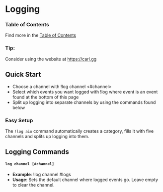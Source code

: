 # Logging

### Table of Contents

Find more in the [Table of Contents](https://github.com/Discord-Bot-Market/carl-bot/blob/main/TOC.md#table-of-contents)

### Tip:
Consider using the website at https://carl.gg

## Quick Start
- Choose a channel with !log channel <#channel>
- Select which events you want logged with !log <event> where event is an event found at the bottom of this page
- Split up logging into separate channels by using the commands found below
  
### Easy Setup
The ``!log aio`` command automatically creates a category, fills it with five channels and splits up logging into them.
  
## Logging Commands
  
#### ``log channel [#channel]``
- **Example**: !log channel #logs	
- **Usage**: Sets the default channel where logged events go. Leave empty to clear the channel.
